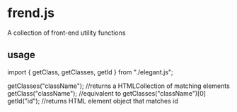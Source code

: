 # frend.js

A collection of front-end utility functions

## usage

import {
getClass,
getClasses,
getId
} from "./elegant.js";
       
getClasses("className"); //returns a HTMLCollection of matching elements
getClass("className"); //equivalent to getClasses("className")[0]
getId("id"); //returns HTML element object that matches id
